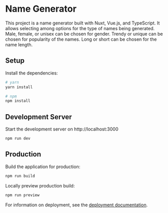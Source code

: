 # Name Generator

This project is a name generator built with Nuxt, Vue.js, and TypeScript. It allows selecting among options for the type of names being generated. Male, female, or unisex can be chosen for gender. Trendy or unique can be chosen for popularity of the names. Long or short can be chosen for the name length.

## Setup

Install the dependencies:

```bash
# yarn
yarn install

# npm
npm install
```

## Development Server

Start the development server on http://localhost:3000

```bash
npm run dev
```

## Production

Build the application for production:

```bash
npm run build
```

Locally preview production build:

```bash
npm run preview
```

For information on deployment, see the [deployment documentation](https://v3.nuxtjs.org/guide/deploy/presets).
